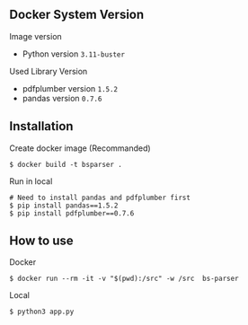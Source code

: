 ## Docker System Version

Image version

-   Python version `3.11-buster`

Used Library Version

-   pdfplumber version `1.5.2`
-   pandas version `0.7.6`


## Installation

Create docker image (Recommanded)
```console
$ docker build -t bsparser .
```

Run in local

```console
# Need to install pandas and pdfplumber first
$ pip install pandas==1.5.2
$ pip install pdfplumber==0.7.6
```

## How to use

Docker
```console
$ docker run --rm -it -v "$(pwd):/src" -w /src  bs-parser
```

Local
```console
$ python3 app.py
```



